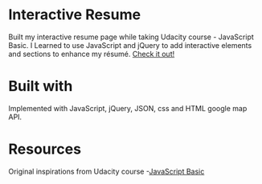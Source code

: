 # Interactive Resume

Built my interactive resume page while taking Udacity course - JavaScript Basic. I Learned to use JavaScript and jQuery to add interactive elements and sections to enhance my résumé.
[Check it out!](https://llwang8.github.io/codeSchool-Blastoff-with-bootstrap/)


# Built with

Implemented with JavaScript, jQuery, JSON, css and HTML google map API.


# Resources

Original inspirations from Udacity course
-[JavaScript Basic](https://www.udacity.com/course/ud804)





